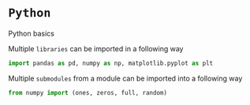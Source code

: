 # `Python`
Python basics 

Multiple `libraries` can be imported in a following way 
```python
import pandas as pd, numpy as np, matplotlib.pyplot as plt
```

Multiple `submodules` from a module can be imported into a following way
```python
from numpy import (ones, zeros, full, random)
```

